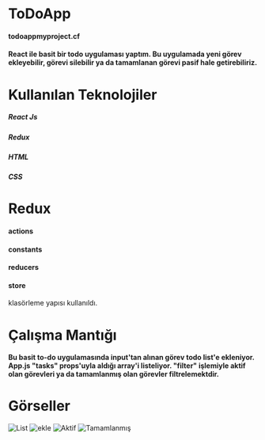 # ToDoApp
#### todoappmyproject.cf
#### React ile basit bir todo uygulaması yaptım. Bu uygulamada yeni görev ekleyebilir, görevi silebilir ya da tamamlanan görevi pasif hale getirebiliriz.

# Kullanılan Teknolojiler
##### React Js
##### Redux
##### HTML
##### CSS
# Redux
#### actions
#### constants
#### reducers
#### store 
klasörleme yapısı kullanıldı.

# Çalışma Mantığı
#### Bu basit to-do uygulamasında input'tan alınan görev todo list'e ekleniyor. App.js "tasks" props'uyla aldığı array'i listeliyor. "filter" işlemiyle aktif olan görevleri ya da tamamlanmış olan görevler filtrelemektdir.

# Görseller

![List](https://user-images.githubusercontent.com/76166606/150964673-e95e0918-4356-4094-a9f6-052bccc8bea5.PNG)
![ekle](https://user-images.githubusercontent.com/76166606/150964889-d94a4809-bd50-4be2-8dd7-468de5fe266b.PNG)
![Aktif](https://user-images.githubusercontent.com/76166606/150964902-10d616c4-5fa7-423f-8aa1-19dd9e514898.PNG)
![Tamamlanmış](https://user-images.githubusercontent.com/76166606/150964906-e5cc0f62-d302-404b-9b45-19be373411b7.PNG)
